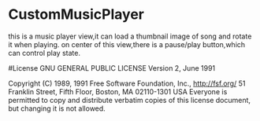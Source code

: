# CustomMusicPlayer
this is a music player view,it can load a thumbnail image of song and rotate it when playing.
on center of this view,there is a pause/play button,which can control play state.

#License
GNU GENERAL PUBLIC LICENSE
                       Version 2, June 1991

 Copyright (C) 1989, 1991 Free Software Foundation, Inc., <http://fsf.org/>
 51 Franklin Street, Fifth Floor, Boston, MA 02110-1301 USA
 Everyone is permitted to copy and distribute verbatim copies
 of this license document, but changing it is not allowed.